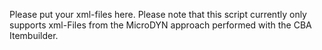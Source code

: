Please put your xml-files here. Please note that this script currently only supports xml-Files from the MicroDYN approach performed with the CBA Itembuilder.
